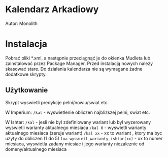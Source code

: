 # Kalendarz Arkadiowy

Autor: Monolith

# Instalacja

Pobrać pliki *.xml, a następnie przeciągnąć je do okienka Mudleta lub zainstalować przez Package Manager.
Przed instalacją nowych należy skasować stare.
Do działania kalendarza nie są wymagane żadne dodatkowe skrypty.

## Użytkowanie

Skrypt wyswietli predykcje pelni/nowiu/swiat etc.

W Imperium:
```/kal``` - wyswietlenie obliczen najblizszej pelni, swiat etc.

W Ishtar:
```/kal``` - jesli nie byl zdefiniowany wariant lub byl wyzerowany wyswietli warianty aktualnego miesiaca
```/kal 0``` - wyswietli warianty aktualnego miesiaca (zeruje wariant)
```/kal xx``` - xx to wariant , ktory ma byc uzyty do obliczen (1 do 5)
```lua wyswietl_warianty_ishtar(xx)``` - xx to numer miesiaca, wyswietla zadany miesiac i jego warianty niezaleznie od domeny/aktualnego miesiaca
